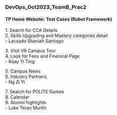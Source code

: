 ### DevOps_Oct2023_TeamB_Prac2

#### TP Home Website: Test Cases (Robot Framework) 

<p>
  1. Search for CCA Details </br>
  2. Skills Upgrading and Mastery categories detail </br>
  - Lacsado Shaniah Santiago
</p> 

<p>
  3. Visit VR Campus Tour </br>
  4. Look for Fees and Financial Page </br>
  - Koay Yi Ting
</p> 

<p>
  5. Campus News </br>
  6. Industry Partners </br>
  - Ng Zi Yi
</p> 

<p>
  7. Search for POLITE Games </br>
  8. Calendar </br>
  9. Alumni highlights </br>
  - Luke Teran Murthi
</p> 
